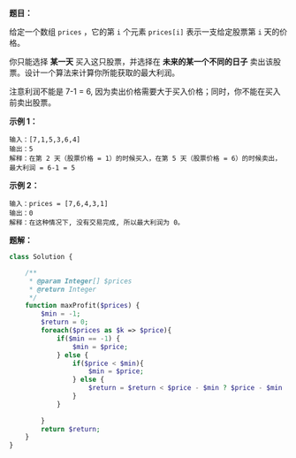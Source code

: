 **题目：**

给定一个数组 `prices` ，它的第 `i` 个元素 `prices[i]` 表示一支给定股票第 `i` 天的价格。

你只能选择 **某一天** 买入这只股票，并选择在 **未来的某一个不同的日子** 卖出该股票。设计一个算法来计算你所能获取的最大利润。

注意利润不能是 7-1 = 6, 因为卖出价格需要大于买入价格；同时，你不能在买入前卖出股票。

 

**示例 1：**

```
输入：[7,1,5,3,6,4]
输出：5
解释：在第 2 天（股票价格 = 1）的时候买入，在第 5 天（股票价格 = 6）的时候卖出，最大利润 = 6-1 = 5 
```

**示例 2：**

```
输入：prices = [7,6,4,3,1]
输出：0
解释：在这种情况下, 没有交易完成, 所以最大利润为 0。
```



**题解：**

```php
class Solution {

    /**
     * @param Integer[] $prices
     * @return Integer
     */
    function maxProfit($prices) {
        $min = -1;
        $return = 0;
        foreach($prices as $k => $price){
            if($min == -1) {
                $min = $price;
            } else {
                if($price < $min){
                    $min = $price;
                } else {
                    $return = $return < $price - $min ? $price - $min : $return;
                }
            }
                
        }
        return $return;
    }
}
```


